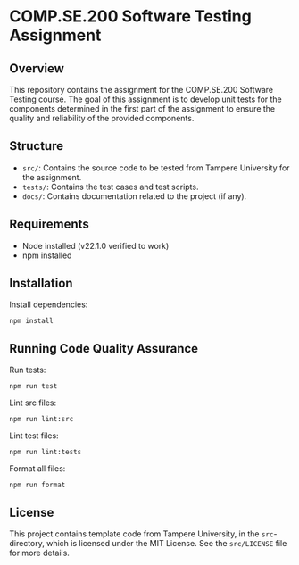 # COMP.SE.200 Software Testing Assignment

## Overview

This repository contains the assignment for the COMP.SE.200 Software Testing course. The goal of this assignment is to develop unit tests for the components determined in the first part of the assignment to ensure the quality and reliability of the provided components.

## Structure

- `src/`: Contains the source code to be tested from Tampere University for the assignment.
- `tests/`: Contains the test cases and test scripts.
- `docs/`: Contains documentation related to the project (if any).

## Requirements

- Node installed (v22.1.0 verified to work)
- npm installed

## Installation

Install dependencies:

```
npm install
```

## Running Code Quality Assurance

Run tests:

```
npm run test
```

Lint src files:

```
npm run lint:src
```

Lint test files:

```
npm run lint:tests
```

Format all files:

```
npm run format
```

## License

This project contains template code from Tampere University, in the `src`-directory, which is licensed under the MIT License. See the `src/LICENSE` file for more details.
